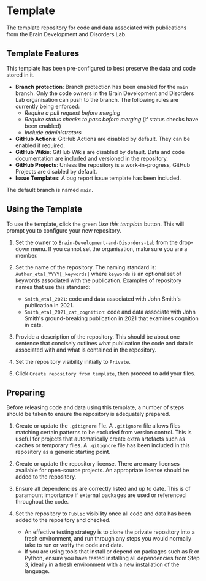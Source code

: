 # Template

The template repository for code and data associated with publications from the Brain Development and Disorders Lab.

## Template Features

This template has been pre-configured to best preserve the data and code stored in it.

- **Branch protection**: Branch protection has been enabled for the `main` branch. Only the code owners in the Brain Development and Disorders Lab organisation can push to the branch. The following rules are currently being enforced:
  - _Require a pull request before merging_
  - _Require status checks to pass before merging_ (if status checks have been enabled)
  - _Include administrators_
- **GitHub Actions**: GitHub Actions are disabled by default. They can be enabled if required.
- **GitHub Wikis**: GitHub Wikis are disabled by default. Data and code documentation are included and versioned in the repository.
- **GitHub Projects**: Unless the repository is a work-in-progress, GitHub Projects are disabled by default.
- **Issue Templates**: A bug report issue template has been included.

The default branch is named `main`.

## Using the Template

To use the template, click the green _Use this template_ button. This will prompt you to configure your new repository.

1. Set the owner to `Brain-Development-and-Disorders-Lab` from the drop-down menu. If you cannot set the organisation, make sure you are a member.

2. Set the name of the repository. The naming standard is: `Author_etal_YYYY[_keywords]` where `keywords` is an optional set of keywords associated with the publication. Examples of repository names that use this standard:
    - `Smith_etal_2021`: code and data associated with John Smith's publication in 2021.
    - `Smith_etal_2021_cat_cognition`: code and data associate with John Smith's ground-breaking publication in 2021 that examines cognition in cats.

3. Provide a description of the repository. This should be about one sentence that concisely outlines what publication the code and data is associated with and what is contained in the repository.

4. Set the repository visibility initially to `Private`.

5. Click `Create repository from template`, then proceed to add your files.

## Preparing

Before releasing code and data using this template, a number of steps should be taken to ensure the repository is adequately prepared.

1. Create or update the `.gitignore` file. A `.gitignore` file allows files matching certain patterns to be excluded from version control. This is useful for projects that automatically create extra artefacts such as caches or temporary files. A `.gitignore` file has been included in this repository as a generic starting point.

2. Create or update the repository license. There are many licenses available for open-source projects. An appropriate license should be added to the repository.

3. Ensure all dependencies are correctly listed and up to date. This is of paramount importance if external packages are used or referenced throughout the code.

4. Set the repository to `Public` visibility once all code and data has been added to the repository and checked.
    - An effective testing strategy is to clone the private repository into a fresh environment, and run through any steps you would normally take to run or verify the code and data.
    - If you are using tools that install or depend on packages such as R or Python, ensure you have tested installing all dependencies from Step 3, ideally in a fresh environment with a new installation of the language.
